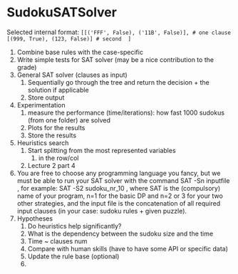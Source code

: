 # SudokuSATSolver
Selected internal format:
`[[('FFF', False), ('11B', False)], # one clause
[(999, True), (123, False)] # second 
]`
1. Combine base rules with the case-specific 
2. Write simple tests for SAT solver (may be a nice contribution to the grade)
3. General SAT solver (clauses as input)
   1. Sequentially go through the tree and return the decision + the solution if applicable
   2. Store output
4. Experimentation
      1. measure the performance (time/iterations): how fast 1000 sudokus (from one folder) are solved
      2. Plots for the results
      3. Store the results
5. Heuristics search
      1. Start splitting from the most represented variables 
         1. in the row/col
      2. Lecture 2 part 4
6. You are free to choose any programming language you fancy, but we must be able to run your SAT solver with the command SAT -Sn inputfile , for example: SAT -S2 sudoku_nr_10 , where SAT is the (compulsory) name of your program, n=1 for the basic DP and n=2 or 3 for your two other strategies, and the input file is the concatenation of all required input clauses (in your case: sudoku rules + given puzzle). 
7. Hypotheses
      1. Do heuristics help significantly?
      2. What is the dependency between the sudoku size and the time
      3. Time ~ clauses num
      4. Compare with human skills (have to have some API or specific data)
      5. Update the rule base (optional)
      6. 